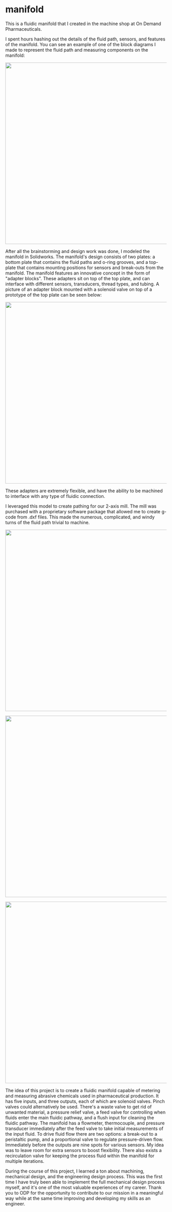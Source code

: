 # manifold
This is a fluidic manifold that I created in the machine shop at On Demand Pharmaceuticals.

I spent hours hashing out the details of the fluid path, sensors, and features of the manifold. You can see an example of one of the block diagrams I made to represent the fluid path and measuring components on the manifold:

<p align="center"><img src="https://user-images.githubusercontent.com/94981561/207211620-a5d1071f-de3d-40f4-b2df-2fa05221b058.jpeg" width = "567 height = "756"></p>

After all the brainstorming and design work was done, I modeled the manifold in Solidworks. The manifold's design consists of two plates: a bottom plate that contains the fluid paths and o-ring grooves, and a top-plate that contains mounting positions for sensors and break-outs from the manifold. The manifold features an innovative concept in the form of "adapter blocks". These adapters sit on top of the top plate, and can interface with different sensors, transducers, thread types, and tubing. A picture of an adapter block mounted with a solenoid valve on top of a prototype of the top plate can be seen below:

<p align="center"><img src="(https://user-images.githubusercontent.com/94981561/207217194-b2bc80a9-5e71-4dcd-8c60-f9ff565c5680.png)" width = "567 height = "756"></p>

These adapters are extremely flexible, and have the ability to be machined to interface with any type of fluidic connection.
  
I leveraged this model to create pathing for our 2-axis mill. The mill was purchased with a proprietary software package that allowed me to create g-code from .dxf files. This made the numerous, complicated, and windy turns of the fluid path trivial to machine.
  
<p align="center"><img src="https://user-images.githubusercontent.com/94981561/207213058-ed127107-f249-43ab-9f5a-7b170bb90414.jpg" width = "567 height = "756"></p>

<p align="center"><img src="https://user-images.githubusercontent.com/94981561/207213397-dbcc6f12-1cfd-407a-b5a5-f31730cad4ce.jpeg" width = "567 height = "756"></p>

<p align="center"><img src="https://user-images.githubusercontent.com/94981561/207213439-691662ce-ffef-4d43-96aa-defeb8f443dd.jpeg" width = "567 height = "756"></p>

The idea of this project is to create a fluidic manifold capable of metering and measuring abrasive chemicals used in pharmaceutical production. It has five inputs, and three outputs, each of which are solenoid valves. Pinch valves could alternatively be used. There's a waste valve to get rid of unwanted material, a pressure relief valve, a feed valve for controlling when fluids enter the main fluidic pathway, and a flush input for cleaning the fluidic pathway. The manifold has a flowmeter, thermocouple, and pressure transducer immediately after the feed valve to take initial measurements of the input fluid. To drive fluid flow there are two options: a break-out to a peristaltic pump, and a proportional valve to regulate pressure-driven flow. Immediately before the outputs are nine spots for various sensors. My idea was to leave room for extra sensors to boost flexibility. There also exists a recirculation valve for keeping the process fluid within the manifold for multiple iterations.

During the course of this project, I learned a ton about machining, mechanical design, and the engineering design process. This was the first time I have truly been able to implement the full mechanical design process myself, and it's one of the most valuable experiences of my career. Thank you to ODP for the opportunity to contribute to our mission in a meaningful way while at the same time improving and developing my skills as an engineer.

